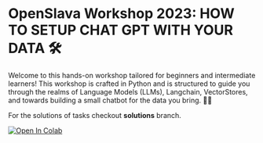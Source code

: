 # OpenSlava Workshop 2023: HOW TO SETUP CHAT GPT WITH YOUR DATA 🛠️

Welcome to this hands-on workshop tailored for beginners and intermediate learners! This workshop is crafted in Python and is structured to guide you through the realms of Language Models (LLMs), Langchain, VectorStores, and towards building a small chatbot for the data you bring. 💬🤖

For the solutions of tasks checkout **solutions** branch.

[![Open In Colab](https://colab.research.google.com/assets/colab-badge.svg)](https://colab.research.google.com/github/ableneo/OpenSlava-2023-Chatbot-Workshop/blob/main/Workshop_ChatGPT.ipynb)

